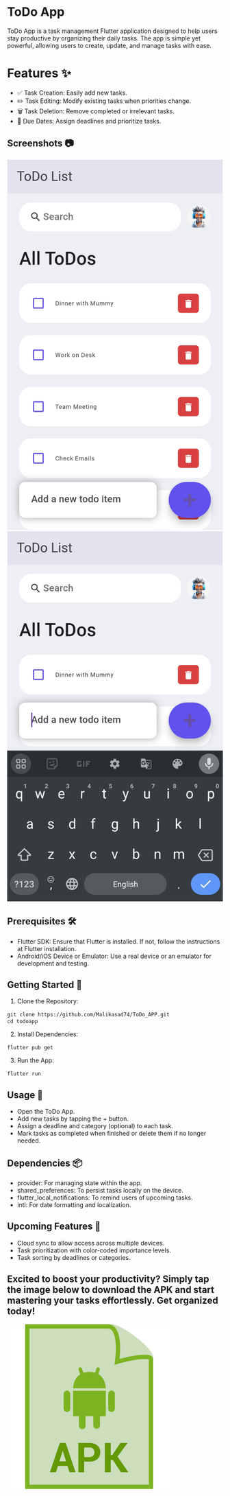 
# ToDo App

ToDo App is a task management Flutter application designed to help users stay productive by organizing their daily tasks. The app is simple yet powerful, allowing users to create, update, and manage tasks with ease.




# Features ✨

* ✅ Task Creation: Easily add new tasks.
* ✏️ Task Editing: Modify existing tasks when priorities change.
* 🗑️ Task Deletion: Remove completed or irrelevant tasks.
* 📅 Due Dates: Assign deadlines and prioritize tasks.
## Screenshots 📷
<img src="Screenshots/20240926194108.jpg">
<img src="Screenshots/20240926194116.jpg">

## Prerequisites 🛠️


* Flutter SDK: Ensure that Flutter is installed. If not, follow the instructions at Flutter installation.
* Android/iOS Device or Emulator: Use a real device or an emulator for development and testing.
## Getting Started 🚀

1. Clone the Repository:

```
git clone https://github.com/Malikasad74/ToDo_APP.git
cd todoapp

```

2. Install Dependencies:

```
flutter pub get

```

3. Run the App:

```
flutter run

```
## Usage 📖

* Open the ToDo App.
* Add new tasks by tapping the + button.
* Assign a deadline and category (optional) to each task.
* Mark tasks as completed when finished or delete them if no longer needed.
## Dependencies 📦


* provider: For managing state within the app.
* shared_preferences: To persist tasks locally on the device.
* flutter_local_notifications: To remind users of upcoming tasks.
* intl: For date formatting and localization.
## Upcoming Features 🔮

 * Cloud sync to allow access across multiple devices.
 * Task prioritization with color-coded importance levels.
 * Task sorting by deadlines or categories.

   

## Excited to boost your productivity? Simply tap the image below to download the APK and start mastering your tasks effortlessly. Get organized today!

<a href="app-release.apk">
    <img src="assets/images/apklogo.png" alt="Download ToDo App">
</a>
